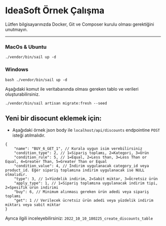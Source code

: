 # IdeaSoft Örnek Çalışma

Lütfen bilgisayarınızda Docker, Git ve Composer kurulu olması gerektiğini unutmayın.

---
### MacOs & Ubuntu
```
./vendor/bin/sail up -d
```

### Windows
```
bash ./vendor/bin/sail up -d
```

Aşağıdaki komut ile veritabanında olması gereken tablo ve verileri oluşturabilirsiniz.

```
./vendor/bin/sail artisan migrate:fresh --seed
```

## Yeni bir disocunt eklemek için:
- Aşağıdaki örnek json body ile `localhost/api/discounts` endpointine `POST` isteği atılmalıdır.
```
{
    "name": "BUY_6_GET_1", // Kurala uygun isim verebilirsiniz 
    "condition_type": 2, // 1=Sipariş toplamı, 2=Kategori, 3=Ürün
    "condition_rule": 5, // 1=Equal, 2=Less than, 3=Less Than or Equal, 4=Greater Than, 5=Greater Than or Equal
    "condition_value": 4, // İndirim uygulanacak category_id veya product_id. Eğer sipariş toplamına indirim uygulanacak ise NULL olmalıdır.
    "type": 3, // 1=Yüzdelik indirim, 2=Sabit miktar, 3=Ücretsiz ürün
    "apply_type": 1, // 1=Sipariş toplamına uygulanacak indirim tipi, 2=Spesifik ürün indirimi
    "buy": 6, // Minimum alınması gereken ürün adedi veya sipariş toplamı
    "get": 1 // Verilecek ücretsiz ürün adedi veya yüzdelik indirim miktarı veya sabit miktar
} 
```
Ayrıca ilgili inceleyebilirsiniz: `2022_10_10_180225_create_discounts_table`
